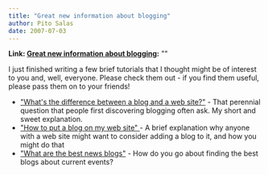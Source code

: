 ```yaml
---
title: "Great new information about blogging"
author: Pito Salas
date: 2007-07-03
---
```


**Link: [Great new information about blogging](None):** ""

I just finished writing a few brief tutorials that I thought might be of
interest to you and, well, everyone. Please check them out - if you find them
useful, please pass them on to your friends!

  * ["What's the difference between a blog and a web site?"](<http://www.squidoo.com/differenceblogandwebsite/>) - That perennial question that people first discovering blogging often ask. My short and sweet explanation.
  * ["How to put a blog on my web site" ](<http://www.squidoo.com/blogonwebsite/>)- A brief explanation why anyone with a web site might want to consider adding a blog to it, and how you might do that
  * ["What are the best news blogs"](<http://www.squidoo.com/bestnewsblogs/>) - How do you go about finding the best blogs about current events?


